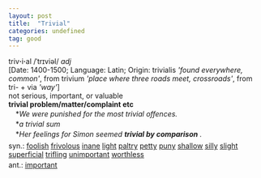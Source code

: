 ```yaml
---
layout: post
title:  "Trivial"
categories: undefined
tag: good
---
```

<DIV style="MARGIN: 0px 0px 5px">triv<B>·</B>i<B>·</B>al /ˈtrɪviəl/ <I>adj</I> <BR>[Date: 1400-1500; Language: Latin; Origin: trivialis <I>'found everywhere, common'</I>, from trivium <I>'place where three roads meet, crossroads'</I>, from tri- + via <I>'way'</I>]<BR>not serious, important, or valuable<BR><B>trivial problem/matter/complaint etc</B><BR>　*<I>We were punished for the most trivial offences.</I><BR>　*<I>a trivial sum</I><BR>　*<I>Her feelings for Simon seemed <B>trivial by comparison</B> .</I></DIV>
<DIV style="MARGIN: 0px 0px 5px">
<DIV style="MARGIN: 4px 0px">syn.: <A href="{{ site.baseurl }}/foolish"><U>foolish</U></A> <A href="{{ site.baseurl }}/frivolous"><U>frivolous</U></A> <A href="{{ site.baseurl }}/inane"><U>inane</U></A> <A href="{{ site.baseurl }}/light"><U>light</U></A> <A href="{{ site.baseurl }}/paltry"><U>paltry</U></A> <A href="{{ site.baseurl }}/petty"><U>petty</U></A> <A href="{{ site.baseurl }}/puny"><U>puny</U></A> <A href="{{ site.baseurl }}/shallow"><U>shallow</U></A> <A href="{{ site.baseurl }}/silly"><U>silly</U></A> <A href="{{ site.baseurl }}/slight"><U>slight</U></A> <A href="{{ site.baseurl }}/superficial"><U>superficial</U></A> <A href="{{ site.baseurl }}/trifling"><U>trifling</U></A> <A href="{{ site.baseurl }}/unimportant"><U>unimportant</U></A> <A href="{{ site.baseurl }}/worthless"><U>worthless</U></A></DIV>
<DIV style="MARGIN: 4px 0px">ant.: <A href="{{ site.baseurl }}/important"><U>important</U></A></DIV></DIV>
